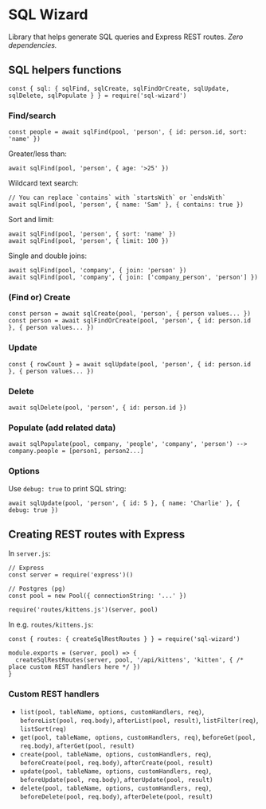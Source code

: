 # SQL Wizard

Library that helps generate SQL queries and Express REST routes. _Zero dependencies._


## SQL helpers functions

	const { sql: { sqlFind, sqlCreate, sqlFindOrCreate, sqlUpdate, sqlDelete, sqlPopulate } } = require('sql-wizard')

### Find/search

	const people = await sqlFind(pool, 'person', { id: person.id, sort: 'name' })

Greater/less than:

	await sqlFind(pool, 'person', { age: '>25' })

Wildcard text search:

	// You can replace `contains` with `startsWith` or `endsWith`
	await sqlFind(pool, 'person', { name: 'Sam' }, { contains: true })

Sort and limit:

	await sqlFind(pool, 'person', { sort: 'name' })
	await sqlFind(pool, 'person', { limit: 100 })

Single and double joins:

	await sqlFind(pool, 'company', { join: 'person' })
	await sqlFind(pool, 'company', { join: ['company_person', 'person'] })

### (Find or) Create

	const person = await sqlCreate(pool, 'person', { person values... })
	const person = await sqlFindOrCreate(pool, 'person', { id: person.id }, { person values... })

### Update

	const { rowCount } = await sqlUpdate(pool, 'person', { id: person.id }, { person values... })

### Delete

	await sqlDelete(pool, 'person', { id: person.id })

### Populate (add related data)

	await sqlPopulate(pool, company, 'people', 'company', 'person') --> company.people = [person1, person2...]

### Options

Use `debug: true` to print SQL string:

	await sqlUpdate(pool, 'person', { id: 5 }, { name: 'Charlie' }, { debug: true })


## Creating REST routes with Express

In `server.js`:

	// Express
	const server = require('express')()

	// Postgres (pg)
	const pool = new Pool({ connectionString: '...' })

	require('routes/kittens.js')(server, pool)

In e.g. `routes/kittens.js`:

	const { routes: { createSqlRestRoutes } } = require('sql-wizard')

	module.exports = (server, pool) => {
	  createSqlRestRoutes(server, pool, '/api/kittens', 'kitten', { /* place custom REST handlers here */ })
	}

### Custom REST handlers

* `list(pool, tableName, options, customHandlers, req)`, `beforeList(pool, req.body)`, `afterList(pool, result)`, `listFilter(req)`, `listSort(req)`
* `get(pool, tableName, options, customHandlers, req)`, `beforeGet(pool, req.body)`, `afterGet(pool, result)`
* `create(pool, tableName, options, customHandlers, req)`, `beforeCreate(pool, req.body)`, `afterCreate(pool, result)`
* `update(pool, tableName, options, customHandlers, req)`, `beforeUpdate(pool, req.body)`, `afterUpdate(pool, result)`
* `delete(pool, tableName, options, customHandlers, req)`, `beforeDelete(pool, req.body)`, `afterDelete(pool, result)`
